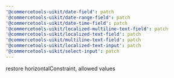 ```yaml
---
'@commercetools-uikit/date-field': patch
'@commercetools-uikit/date-range-field': patch
'@commercetools-uikit/date-time-field': patch
'@commercetools-uikit/localized-multiline-text-field': patch
'@commercetools-uikit/localized-text-field': patch
'@commercetools-uikit/multiline-text-field': patch
'@commercetools-uikit/localized-text-input': patch
'@commercetools-uikit/select-input': patch
---
```


restore horizontalConstraint, allowed values
